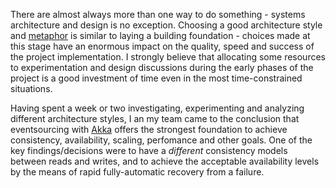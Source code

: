 There are almost always more than one way to do something - systems architecture and design is no exception. Choosing
a good architecture style and [metaphor][architecture-metaphor] is similar to laying a building foundation - choices
made at this stage have an enormous impact on the quality, speed and success of the project implementation. I strongly
believe that allocating some resources to experimentation and design discussions during the early phases of the project
is a good investment of time even in the most time-constrained situations.  
  
Having spent a week or two investigating, experimenting and analyzing different architecture styles, I an my team came 
to the conclusion that eventsourcing with [Akka][akka] offers the strongest foundation to achieve consistency, 
availability, scaling, perfomance and other goals. One of the key findings/decisions were to have a _different_ 
consistency models between reads and writes, and to achieve the acceptable availability levels by the means of rapid
fully-automatic recovery from a failure.

[architecture-metaphor]: https://philippe.kruchten.com/2009/07/21/metaphors-in-software-architecture/
[akka]: https://akka.io/ 